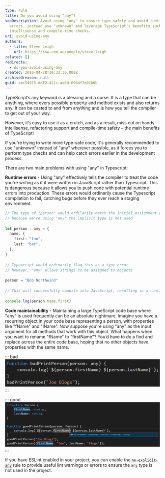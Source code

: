 ```yaml
---
type: rule
title: Do you avoid using “any”?
seoDescription: Avoid using "any" to ensure type safety and avoid runtime
  errors, instead use "unknown" and leverage TypeScript's benefits such as
  intellisense and compile-time checks.
uri: avoid-using-any
authors:
  - title: Steve Leigh
    url: https://ssw.com.au/people/steve-leigh
related: []
redirects:
  - do-you-avoid-using-any
created: 2016-04-28T19:32:36.000Z
archivedreason: null
guid: aec54975-ddf2-421c-ae6d-0964f7e02b0b
---
```



TypeScript’s any keyword is a blessing and a curse. It is a type that can be anything, where every possible property and method exists and also returns any. It can be casted to and from anything and is how you tell the compiler to get out of your way.

However, it’s easy to use it as a crutch, and as a result, miss out on handy intellisense, refactoring support and compile-time safety – the main benefits of TypeScript!

<!--endintro-->

If you're trying to write more type-safe code, it's generally recommended to use "unknown" instead of "any" wherever possible, as it forces you to perform type checks and can help catch errors earlier in the development process.

There are two main problems with using "any" in Typescript:

**Runtime errors** - Using "any" effectively tells the compiler to treat the code you're writing as if it were written in JavaScript rather than Typescript. This is dangerous because it allows you to push code with potential runtime errors into production. These errors would ordinarily cause the Typescript compilation to fail, catching bugs before they ever reach a staging environment.

``` typescript
// The type of "person" would ordilarily match the initial assignment assignment
// because we're using "any" the implicit type is not used

let person : any = {
  name: {
    first: "foo",
    last: "bar",
  },
}

// Typescript would ordinarily flag this as a type error
// however, "any" allows strings to be assigned to objects

person = "Bob Northwind"

// This will successfully compile into JavaScript, resulting in a runtime error

console.log(person.name.first)

```

**Code maintainability** - Maintaining a large TypeScript code base where "any" is used frequently can be an absolute nightmare. Imagine you have a recurring object in your code base representing a person, with properties like "fName" and "lName". Now suppose you're using "any" as the input argument for all methods that work with this object. What happens when you want to rename "fName" to "firstName"? You’d have to do a find and replace across the entire code base, hoping that no other objects have properties with the same name.

::: bad
![Figure: Bad example – You can pass anything into this method, so you get a bad output at run time (“undefined undefined”)](any-bad.png)
:::

::: good
![Figure: Good example – Using types means you get errors and intellisense support](any-good.png)
:::

If you have ESLint enabled in your project, you can enable the [`no-explicit-any`](https://typescript-eslint.io/rules/no-explicit-any/) rule to provide useful lint warnings or errors to ensure the `any` type is not used in the project.
